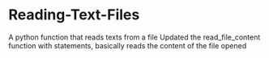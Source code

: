# Reading-Text-Files
A python function that reads texts from  a file
Updated the read_file_content function with statements,
    basically reads the content of the file opened
